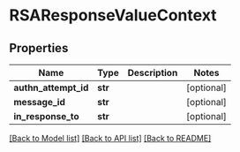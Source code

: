# RSAResponseValueContext

## Properties
Name | Type | Description | Notes
------------ | ------------- | ------------- | -------------
**authn_attempt_id** | **str** |  | [optional] 
**message_id** | **str** |  | [optional] 
**in_response_to** | **str** |  | [optional] 

[[Back to Model list]](../README.md#documentation-for-models) [[Back to API list]](../README.md#documentation-for-api-endpoints) [[Back to README]](../README.md)

